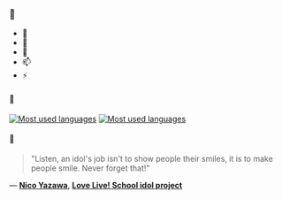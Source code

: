### 👋

- 🔭
- 🌱
- 💬
- 📫
- ⚡

#### 🧏

[![Most used languages](https://github-readme-stats-aynah.vercel.app/api/top-langs/?username=aynh&theme=solarized-dark&langs_count=6&layout=compact&hide_title=true)](https://github.com/anuraghazra/github-readme-stats#gh-dark-mode-only)
[![Most used languages](https://github-readme-stats-aynah.vercel.app/api/top-langs/?username=aynh&theme=solarized-light&langs_count=6&layout=compact&hide_title=true)](https://github.com/anuraghazra/github-readme-stats#gh-light-mode-only)

#### 💬

> "Listen, an idol's job isn't to show people their smiles, it is to make people smile. Never forget that!"

&mdash; [**Nico Yazawa**](https://myanimelist.net/character.php?q=Nico%20Yazawa&cat=character), [**Love Live! School idol project**](https://myanimelist.net/search/all?q=Love%20Live!%20School%20idol%20project&cat=all)
